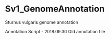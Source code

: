 # Sv1_GenomeAnnotation
Sturnus vulgaris genome annotation

Annotation Script - 2018.09.30
  Old annotation file
